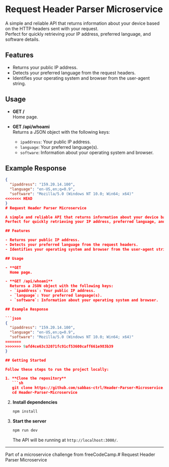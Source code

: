 # Request Header Parser Microservice

A simple and reliable API that returns information about your device based on the HTTP headers sent with your request.  
Perfect for quickly retrieving your IP address, preferred language, and software details.

## Features

- Returns your public IP address.
- Detects your preferred language from the request headers.
- Identifies your operating system and browser from the user-agent string.

## Usage

- **GET /**  
  Home page.

- **GET /api/whoami**  
  Returns a JSON object with the following keys:
  - `ipaddress`: Your public IP address.
  - `language`: Your preferred language(s).
  - `software`: Information about your operating system and browser.

## Example Response

```json
{
  "ipaddress": "159.20.14.100",
  "language": "en-US,en;q=0.9",
  "software": "Mozilla/5.0 (Windows NT 10.0; Win64; x64)"
<<<<<<< HEAD
}
# Request Header Parser Microservice

A simple and reliable API that returns information about your device based on the HTTP headers sent with your request.  
Perfect for quickly retrieving your IP address, preferred language, and software details.

## Features

- Returns your public IP address.
- Detects your preferred language from the request headers.
- Identifies your operating system and browser from the user-agent string.

## Usage

- **GET
  Home page.

- **GET /api/whoami**  
  Returns a JSON object with the following keys:
  - `ipaddress`: Your public IP address.
  - `language`: Your preferred language(s).
  - `software`: Information about your operating system and browser.

## Example Response

```json
{
  "ipaddress": "159.20.14.100",
  "language": "en-US,en;q=0.9",
  "software": "Mozilla/5.0 (Windows NT 10.0; Win64; x64)"
=======
>>>>>>> 9afd4ce63c32071fc91cf53600caff661e983b39
}

## Getting Started

Follow these steps to run the project locally:

1. **Clone the repository**
   ```sh
   git clone https://github.com/sabbas-ctrl/Header-Parser-Microservice.git
   cd Header-Parser-Microservice
   ```

2. **Install dependencies**
   ```sh
   npm install
   ```

3. **Start the server**
   ```sh
   npm run dev
   ```
   The API will be running at `http://localhost:3000/`.

---

Part of a microservice challenge from freeCodeCamp.# Request Header Parser Microservice
